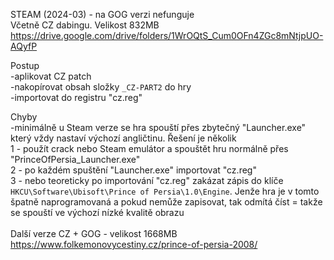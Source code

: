 STEAM (2024-03) - na GOG verzi nefunguje
<br/>
Včetně CZ dabingu. Velikost 832MB https://drive.google.com/drive/folders/1WrOQtS_Cum0OFn4ZGc8mNtjpUO-AQyfP

Postup
<br/>
-aplikovat CZ patch
<br/>
-nakopírovat obsah složky ```_CZ-PART2``` do hry
<br/>
-importovat do registru "cz.reg"

Chyby
<br/>
-minimálně u Steam verze se hra spouští přes zbytečný "Launcher.exe" který vždy nastaví výchozí angličtinu. Řešení je několik
<br/>
1 - použít crack nebo Steam emulátor a spouštět hru normálně přes "PrinceOfPersia_Launcher.exe"
<br/>
2 - po každém spuštění "Launcher.exe" importovat "cz.reg"
<br/>
3 - nebo teoreticky po importování "cz.reg" zakázat zápis do klíče ```HKCU\Software\Ubisoft\Prince of Persia\1.0\Engine```. Jenže hra je v tomto špatně naprogramovaná a pokud nemůže zapisovat, tak odmítá číst = takže se spouští ve výchozí nízké kvalitě obrazu
<br/>
<br/>
Další verze CZ + GOG - velikost 1668MB https://www.folkemonovycestiny.cz/prince-of-persia-2008/

